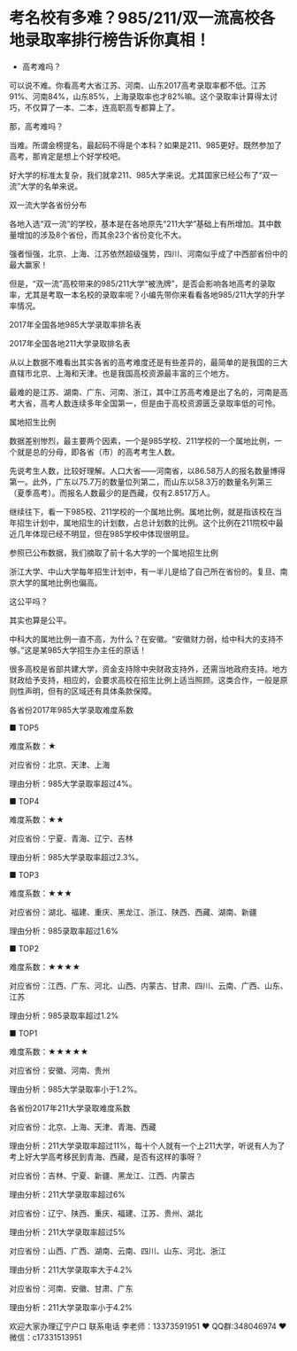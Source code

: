 # 考名校有多难？985/211/双一流高校各地录取率排行榜告诉你真相！






- 高考难吗？

可以说不难。你看高考大省江苏、河南、山东2017高考录取率都不低。江苏91%、河南84%，山东85%，上海录取率也才82%嘛。这个录取率计算得太讨巧，不仅算了一本、二本，连高职高专都算上了。

那，高考难吗？

当难。所谓金榜提名，最起码不得是个本科？如果是211、985更好。既然参加了高考，那肯定是想上个好学校吧。

好大学的标准太复杂，我们就拿211、985大学来说。尤其国家已经公布了“双一流”大学的名单来说。

双一流大学各省份分布



各地入选“双一流”的学校，基本是在各地原先“211大学”基础上有所增加。其中数量增加的涉及8个省份，而其余23个省份变化不大。

强者恒强，北京、上海、江苏依然超级强势，四川、河南似乎成了中西部省份中的最大赢家！

但是，“双一流”高校带来的985/211大学“被洗牌”，是否会影响各地高考的录取率，尤其是考取一本名校的录取率呢？小编先带你来看看各地985/211大学的升学率情况。

 

2017年全国各地985大学录取率排名表



2017年全国各地211大学录取排名表



从以上数据不难看出其实各省的高考难度还是有些差异的，最简单的是我国的三大直辖市北京、上海和天津。也是我国高校资源最丰富的三个地方。

最难的是江苏、湖南、广东、河南、浙江，其中江苏高考难是出了名的，河南是高考大省，高考人数连续多年全国第一，但是由于高校资源匮乏录取率低的可怜。

属地招生比例

数据差别惨烈，最主要两个因素，一个是985学校、211学校的一个属地比例，一个就是总的分母，即各省（市）的高考考生人数。

先说考生人数，比较好理解。人口大省——河南省，以86.58万人的报名数量博得第一。此外，广东以75.7万的数量位列第二，而山东以58.3万的数量名列第三（夏季高考）。而报名人数最少的是西藏，仅有2.8517万人。

继续往下，看一下985校、211学校的一个属地比例。属地比例，就是指该校在当年招生计划中，属地招生的计划数，占总计划数的比例。这个比例在211院校中最近几年体现已经不明显，但在985学校中体现很明显。

参照已公布数据，我们摘取了前十名大学的一个属地招生比例



浙江大学、中山大学每年招生计划中，有一半儿是给了自己所在省份的。复旦、南京大学的属地比例也偏高。

这公平吗？

其实也算是公平。

中科大的属地比例一直不高，为什么？在安徽。“安徽财力弱，给中科大的支持不够。”这是某985大学招生办主任的原话！

很多高校是省部共建大学，资金支持除中央财政支持外，还需当地政府支持。地方财政给予支持，相应的，会要求高校在招生比例上适当照顾。这类合作，一般是原则性声明，但有的区域还有具体条款保障。

各省份2017年985大学录取难度系数

■ TOP5

难度系数：★

对应省份：北京、天津、上海

理由分析：985大学录取率超过4%。

■ TOP4

难度系数：★★

对应省份：宁夏、青海、辽宁、吉林

理由分析：985大学录取率超过2.3%。

■ TOP3

难度系数：★★★

对应省份：湖北、福建、重庆、黑龙江、浙江、陕西、西藏、湖南、新疆

理由分析：985录取率超过1.6%

■ TOP2

难度系数：★★★★

对应省份：江西、广东、河北、山西、内蒙古、甘肃、四川、云南、广西、山东、江苏

理由分析：985录取率超过1.2%

■ TOP1

难度系数：★★★★★

对应省份：安徽、河南、贵州

理由分析：985大学录取率小于1.2%。

各省份2017年211大学录取难度系数

对应省份：北京、上海、天津、青海、西藏

理由分析：211大学录取率超过11%，每十个人就有一个上211大学，听说有人为了考上好大学高考移民到青海、西藏，是否有这样的事呀？

对应省份：吉林、宁夏、新疆、黑龙江、江西、内蒙古

理由分析：211大学录取率超过6%

对应省份：辽宁、陕西、重庆、福建、江苏、贵州、湖北

理由分析：211大学录取率超过5%

对应省份：山西、广西、湖南、云南、四川、山东、河北、浙江

理由分析：211大学录取率大于4.2%

对应省份：河南、安徽、甘肃、广东

理由分析：211大学录取率小于4.2%



欢迎大家办理辽宁户口 联系电话 李老师：13373591951 ❤️ QQ群:348046974 ❤️ 微信：c17331513951 



